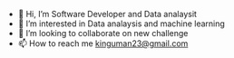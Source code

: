 - 👋 Hi, I’m Software Developer and Data analaysit
  </br>
- 👀 I’m interested in Data analaysis and machine learning
   </br>
- 💞️ I’m looking to collaborate on new challenge
- 📫 How to reach me kinguman23@gmail.com

<!---
Nigus-manie/Nigus-manie is a ✨ special ✨ repository because its `README.md` (this file) appears on your GitHub profile.
You can click the Preview link to take a look at your changes.
--->
